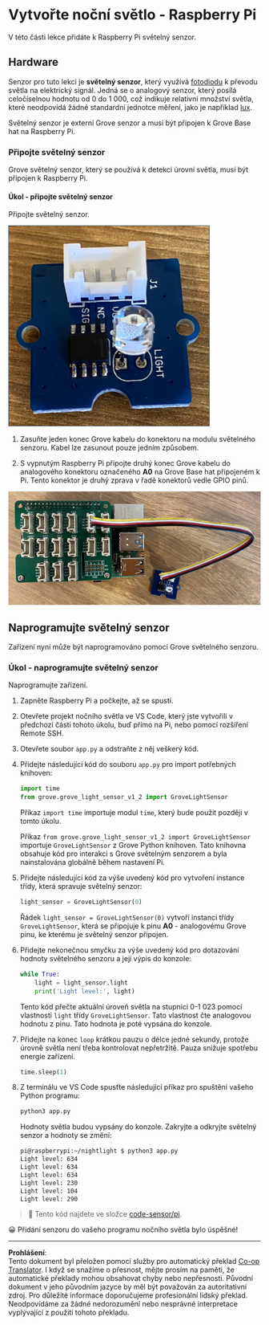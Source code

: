 <!--
CO_OP_TRANSLATOR_METADATA:
{
  "original_hash": "ea733bd0cdf2479e082373f765a08678",
  "translation_date": "2025-08-27T22:31:21+00:00",
  "source_file": "1-getting-started/lessons/3-sensors-and-actuators/pi-sensor.md",
  "language_code": "cs"
}
-->
# Vytvořte noční světlo - Raspberry Pi

V této části lekce přidáte k Raspberry Pi světelný senzor.

## Hardware

Senzor pro tuto lekci je **světelný senzor**, který využívá [fotodiodu](https://wikipedia.org/wiki/Photodiode) k převodu světla na elektrický signál. Jedná se o analogový senzor, který posílá celočíselnou hodnotu od 0 do 1 000, což indikuje relativní množství světla, které neodpovídá žádné standardní jednotce měření, jako je například [lux](https://wikipedia.org/wiki/Lux).

Světelný senzor je externí Grove senzor a musí být připojen k Grove Base hat na Raspberry Pi.

### Připojte světelný senzor

Grove světelný senzor, který se používá k detekci úrovní světla, musí být připojen k Raspberry Pi.

#### Úkol - připojte světelný senzor

Připojte světelný senzor.

![Grove světelný senzor](../../../../../translated_images/grove-light-sensor.b8127b7c434e632d6bcdb57587a14e9ef69a268a22df95d08628f62b8fa5505c.cs.png)

1. Zasuňte jeden konec Grove kabelu do konektoru na modulu světelného senzoru. Kabel lze zasunout pouze jedním způsobem.

1. S vypnutým Raspberry Pi připojte druhý konec Grove kabelu do analogového konektoru označeného **A0** na Grove Base hat připojeném k Pi. Tento konektor je druhý zprava v řadě konektorů vedle GPIO pinů.

![Grove světelný senzor připojený ke konektoru A0](../../../../../translated_images/pi-light-sensor.66cc1e31fa48cd7d5f23400d4b2119aa41508275cb7c778053a7923b4e972d7e.cs.png)

## Naprogramujte světelný senzor

Zařízení nyní může být naprogramováno pomocí Grove světelného senzoru.

### Úkol - naprogramujte světelný senzor

Naprogramujte zařízení.

1. Zapněte Raspberry Pi a počkejte, až se spustí.

1. Otevřete projekt nočního světla ve VS Code, který jste vytvořili v předchozí části tohoto úkolu, buď přímo na Pi, nebo pomocí rozšíření Remote SSH.

1. Otevřete soubor `app.py` a odstraňte z něj veškerý kód.

1. Přidejte následující kód do souboru `app.py` pro import potřebných knihoven:

    ```python
    import time
    from grove.grove_light_sensor_v1_2 import GroveLightSensor
    ```

    Příkaz `import time` importuje modul `time`, který bude použit později v tomto úkolu.

    Příkaz `from grove.grove_light_sensor_v1_2 import GroveLightSensor` importuje `GroveLightSensor` z Grove Python knihoven. Tato knihovna obsahuje kód pro interakci s Grove světelným senzorem a byla nainstalována globálně během nastavení Pi.

1. Přidejte následující kód za výše uvedený kód pro vytvoření instance třídy, která spravuje světelný senzor:

    ```python
    light_sensor = GroveLightSensor(0)
    ```

    Řádek `light_sensor = GroveLightSensor(0)` vytvoří instanci třídy `GroveLightSensor`, která se připojuje k pinu **A0** - analogovému Grove pinu, ke kterému je světelný senzor připojen.

1. Přidejte nekonečnou smyčku za výše uvedený kód pro dotazování hodnoty světelného senzoru a její výpis do konzole:

    ```python
    while True:
        light = light_sensor.light
        print('Light level:', light)
    ```

    Tento kód přečte aktuální úroveň světla na stupnici 0-1 023 pomocí vlastnosti `light` třídy `GroveLightSensor`. Tato vlastnost čte analogovou hodnotu z pinu. Tato hodnota je poté vypsána do konzole.

1. Přidejte na konec `loop` krátkou pauzu o délce jedné sekundy, protože úrovně světla není třeba kontrolovat nepřetržitě. Pauza snižuje spotřebu energie zařízení.

    ```python
    time.sleep(1)
    ```

1. Z terminálu ve VS Code spusťte následující příkaz pro spuštění vašeho Python programu:

    ```sh
    python3 app.py
    ```

    Hodnoty světla budou vypsány do konzole. Zakryjte a odkryjte světelný senzor a hodnoty se změní:

    ```output
    pi@raspberrypi:~/nightlight $ python3 app.py 
    Light level: 634
    Light level: 634
    Light level: 634
    Light level: 230
    Light level: 104
    Light level: 290
    ```

> 💁 Tento kód najdete ve složce [code-sensor/pi](../../../../../1-getting-started/lessons/3-sensors-and-actuators/code-sensor/pi).

😀 Přidání senzoru do vašeho programu nočního světla bylo úspěšné!

---

**Prohlášení**:  
Tento dokument byl přeložen pomocí služby pro automatický překlad [Co-op Translator](https://github.com/Azure/co-op-translator). I když se snažíme o přesnost, mějte prosím na paměti, že automatické překlady mohou obsahovat chyby nebo nepřesnosti. Původní dokument v jeho původním jazyce by měl být považován za autoritativní zdroj. Pro důležité informace doporučujeme profesionální lidský překlad. Neodpovídáme za žádné nedorozumění nebo nesprávné interpretace vyplývající z použití tohoto překladu.